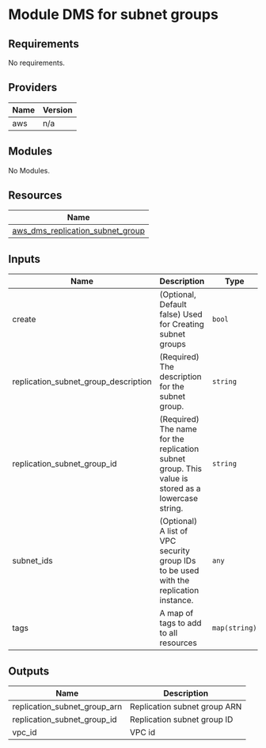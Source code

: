 # Module DMS for subnet groups

<!-- BEGINNING OF PRE-COMMIT-TERRAFORM DOCS HOOK -->
## Requirements

No requirements.

## Providers

| Name | Version |
|------|---------|
| aws | n/a |

## Modules

No Modules.

## Resources

| Name |
|------|
| [aws_dms_replication_subnet_group](https://registry.terraform.io/providers/hashicorp/aws/latest/docs/resources/dms_replication_subnet_group) |

## Inputs

| Name | Description | Type | Default | Required |
|------|-------------|------|---------|:--------:|
| create | (Optional, Default false) Used for Creating subnet groups | `bool` | `false` | no |
| replication\_subnet\_group\_description | (Required) The description for the subnet group. | `string` | `""` | no |
| replication\_subnet\_group\_id | (Required) The name for the replication subnet group. This value is stored as a lowercase string. | `string` | `""` | no |
| subnet\_ids | (Optional) A list of VPC security group IDs to be used with the replication instance. | `any` | `[]` | no |
| tags | A map of tags to add to all resources | `map(string)` | `{}` | no |

## Outputs

| Name | Description |
|------|-------------|
| replication\_subnet\_group\_arn | Replication subnet group ARN |
| replication\_subnet\_group\_id | Replication subnet group ID |
| vpc\_id | VPC id |
<!-- END OF PRE-COMMIT-TERRAFORM DOCS HOOK -->
